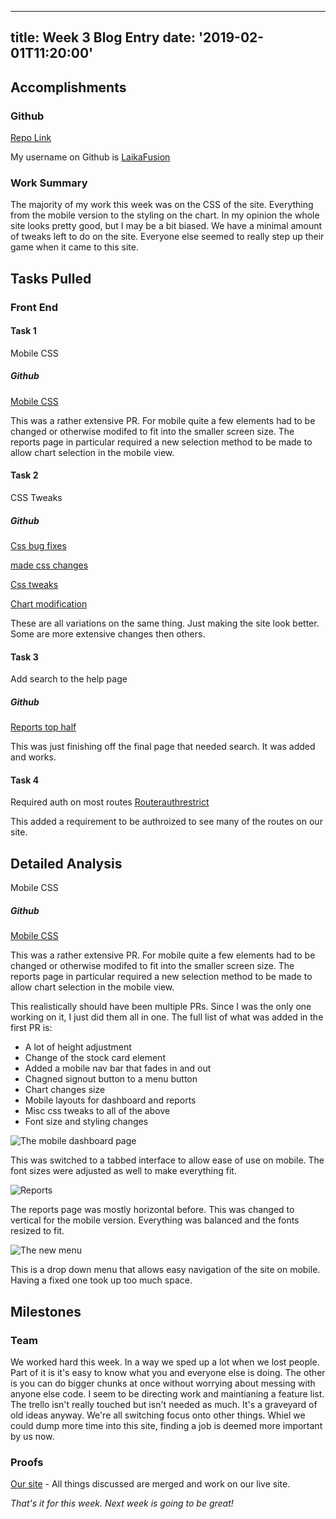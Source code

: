  

---
title: Week 3 Blog Entry
date: '2019-02-01T11:20:00'
---

## Accomplishments 

### Github
[Repo Link](https://github.com/Lambda-School-Labs/labs9-stock-trainer/graphs/contributors)

My username on Github is [LaikaFusion](https://github.com/LaikaFusion)

### Work Summary
The majority of my work this week was on the CSS of the site. Everything from the mobile version to the styling on the chart. In my opinion the whole site looks pretty good, but I may be a bit biased. We have a minimal amount of tweaks left to do on the site. Everyone else seemed to really step up their game when it came to this site.



## Tasks Pulled

### Front End

#### Task 1
Mobile CSS

##### Github
[Mobile CSS](https://github.com/Lambda-School-Labs/labs9-stock-trainer/pull/81)

This was a rather extensive PR. For mobile quite a few elements had to be changed or otherwise modifed to fit into the smaller screen size. The reports page in particular required a new selection method to be made to allow chart selection in the mobile view.

#### Task 2
CSS Tweaks

##### Github
[Css bug fixes](https://github.com/Lambda-School-Labs/labs9-stock-trainer/pull/83)

[made css changes](https://github.com/Lambda-School-Labs/labs9-stock-trainer/pull/85)

[Css tweaks](https://github.com/Lambda-School-Labs/labs9-stock-trainer/pull/92)

[Chart modification](https://github.com/Lambda-School-Labs/labs9-stock-trainer/pull/95)

These are all variations on the same thing. Just making the site look better. Some are more extensive changes then others.

#### Task 3
Add search to the help page

##### Github
[Reports top half](https://github.com/Lambda-School-Labs/labs9-stock-trainer/pull/89)

This was just finishing off the final page that needed search. It was added and works.

#### Task 4
Required auth on most routes
[Routerauthrestrict ](https://github.com/Lambda-School-Labs/labs9-stock-trainer/pull/88)

This added a requirement to be authroized to see many of the routes on our site. 



## Detailed Analysis

Mobile CSS

##### Github
[Mobile CSS](https://github.com/Lambda-School-Labs/labs9-stock-trainer/pull/81)

This was a rather extensive PR. For mobile quite a few elements had to be changed or otherwise modifed to fit into the smaller screen size. The reports page in particular required a new selection method to be made to allow chart selection in the mobile view.


This realistically should have been multiple PRs. Since I was the only one working on it, I just did them all in one. The full list of what was added in the first PR is:
- A lot of height adjustment
- Change of the stock card element
- Added a mobile nav bar that fades in and out
- Chagned signout button to a menu button
- Chart changes size
- Mobile layouts for dashboard and reports
- Misc css tweaks to all of the above
- Font size and styling changes



![The mobile dashboard page](./screenshot1.png)

This was switched to a tabbed interface to allow ease of use on mobile. The font sizes were adjusted as well to make everything fit.

![Reports](./screenshot2.png)

The reports page was mostly horizontal before. This was changed to vertical for the mobile version. Everything was balanced and the fonts  resized to fit.

![The new menu](./screenshot3.png)

This is a drop down menu that allows easy navigation of the site on mobile. Having a fixed one took up too much space.


## Milestones

### Team

We worked hard this week. In a way we sped up a lot when we lost people. Part of it is it's easy to know what you and everyone else is doing. The other is you can do bigger chunks at once without worrying about messing with anyone else code. I seem to be directing work and maintianing a feature list. The trello isn't really touched but isn't needed as much. It's a graveyard of old ideas anyway. We're all switching focus onto other things. Whiel we could dump more time into this site, finding a job is deemed more important by us now.

### Proofs

[Our site](https://stock-trainer.netlify.com/) - All things discussed are merged and work on our live site.



*That's it for this week. Next week is going to be great!*